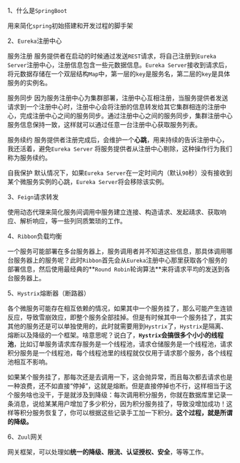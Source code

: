 1、什么是`SpringBoot`

用来简化`spring`初始搭建和开发过程的脚手架

2、`Eureka`注册中心

服务注册
服务提供者在启动的时候通过发送`REST`请求，将自己注册到`Eureka Server`注册中心，注册信息包含一些元数据信息。`Eureka Server`接收到请求后，将元数据存储在一个双层结构`Map`中，第一层的`key`是服务名，第二层的`key`是具体服务的实例名。

服务同步
因为服务注册中心为集群部署，注册中心互相注册，当服务提供者发送请求到一个注册中心时，注册中心会将注册的信息转发给其它集群相连的注册中心，完成注册中心之间的服务同步。通过注册中心之间的服务同步，集群注册中心服务信息保持一致，这样就可以通过任意一台注册中心获取服务列表。

服务续约
服务提供者注册完成后，会维护一个**心跳**，用来持续的告诉注册中心，我还活着，避免`Eureka Server` 将服务提供者从注册中心剔除，这种操作行为我们称为服务续约。

自我保护
默认情况下，如果`Eureka Server`在一定时间内（默认`90`秒）没有接收到某个微服务实例的心跳，`Eureka Server`将会移除该实例。

3、`Feign`请求转发

使用动态代理来简化服务间调用中服务建立连接、构造请求、发起靕求、获取响应、解析响应，等一些列同质繁琐的工作。

4、`Ribbon`负载均衡

一个服务可能部署在多台服务器上，服务调用者并不知道这些信息，那具体调用哪台服务器上的服务呢？此时`Ribbon`首先会从`Eureka`注册中心那里获取各个服务的部署信息，然后使用最经典的**`Round Robin`轮询算法**来将请求平均的发送到各台服务器上。

5、`Hystrix`熔断器（断路器）

各个微服务可能存在相互依赖的情况，如果其中一个服务挂了，那么可能产生连锁反应，导致雪崩效应，即整个服务全部挂掉。但是有时候其中一个服务挂了，其实其他的服务还是可以单独使用的，此时就需要用到`Hystrix`了，`Hystrix`是隔离、熔断以及降级的一个框架。啥意思呢？说白了，**`Hystrix`会搞很多个小小的线程池**，比如订单服务请求库存服务是一个线程池，请求仓储服务是一个线程池，请求积分服务是一个线程池，每个线程池里的线程就仅仅用于请求那个服务，各个线程池相互不影响。

如果某个服务挂了，那每次还是去调用一下，这会抛异常，而且每次都去请求也是一种浪费，还不如直接“停掉”，这就是熔断。但是直接停掉也不行，这样相当于这个服务啥也没干，于是就涉及到降级：每次调用积分服务，你就在数据库里记录一条消息，说给某某用户增加了多少积分，因为积分服务挂了，导致没增加成功！这样等积分服务恢复了，你可以根据这些记录手工加一下积分。**这个过程，就是所谓的降级。**

6、`Zuul`网关

网关框架，可以处理如**统一的降级、限流、认证授权、安全**，等等工作。























